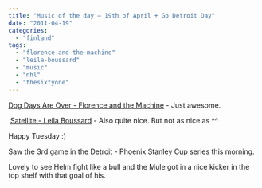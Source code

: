 ```yaml
---
title: "Music of the day – 19th of April + Go Detroit Day"
date: "2011-04-19"
categories: 
  - "finland"
tags: 
  - "florence-and-the-machine"
  - "leila-boussard"
  - "music"
  - "nhl"
  - "thesixtyone"
---
```


[Dog Days Are Over - Florence and the Machine](http://www.thesixtyone.com/s/5X6CJmbA6qc/ "on t61") - Just awesome.

﻿ [Satellite - Leila Boussard](http://www.thesixtyone.com/s/RPWq7yY9bMj/ "on t61") - Also quite nice. But not as nice as ^^

Happy Tuesday :)

Saw the 3rd game in the Detroit - Phoenix Stanley Cup series this morning.

Lovely to see Helm fight like a bull and the Mule got in a nice kicker in the top shelf with that goal of his.
